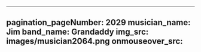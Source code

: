 ------
pagination_pageNumber: 2029
musician_name: Jim
band_name: Grandaddy
img_src: images/musician2064.png
onmouseover_src: 
------
